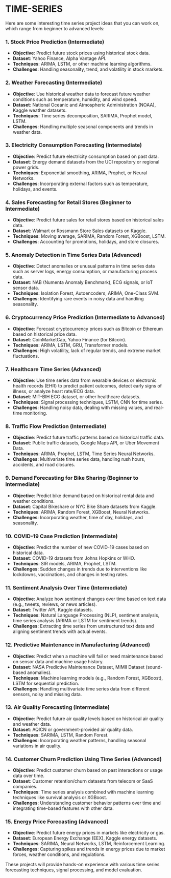 # TIME-SERIES

Here are some interesting time series project ideas that you can work on, which range from beginner to advanced levels:

### 1. **Stock Price Prediction (Intermediate)**
   - **Objective**: Predict future stock prices using historical stock data.
   - **Dataset**: Yahoo Finance, Alpha Vantage API.
   - **Techniques**: ARIMA, LSTM, or other machine learning algorithms.
   - **Challenges**: Handling seasonality, trend, and volatility in stock markets.

### 2. **Weather Forecasting (Intermediate)**
   - **Objective**: Use historical weather data to forecast future weather conditions such as temperature, humidity, and wind speed.
   - **Dataset**: National Oceanic and Atmospheric Administration (NOAA), Kaggle weather datasets.
   - **Techniques**: Time series decomposition, SARIMA, Prophet model, LSTM.
   - **Challenges**: Handling multiple seasonal components and trends in weather data.

### 3. **Electricity Consumption Forecasting (Intermediate)**
   - **Objective**: Predict future electricity consumption based on past data.
   - **Dataset**: Energy demand datasets from the UCI repository or regional power grids.
   - **Techniques**: Exponential smoothing, ARIMA, Prophet, or Neural Networks.
   - **Challenges**: Incorporating external factors such as temperature, holidays, and events.

### 4. **Sales Forecasting for Retail Stores (Beginner to Intermediate)**
   - **Objective**: Predict future sales for retail stores based on historical sales data.
   - **Dataset**: Walmart or Rossmann Store Sales datasets on Kaggle.
   - **Techniques**: Moving average, SARIMA, Random Forest, XGBoost, LSTM.
   - **Challenges**: Accounting for promotions, holidays, and store closures.

### 5. **Anomaly Detection in Time Series Data (Advanced)**
   - **Objective**: Detect anomalies or unusual patterns in time series data such as server logs, energy consumption, or manufacturing process data.
   - **Dataset**: NAB (Numenta Anomaly Benchmark), ECG signals, or IoT sensor data.
   - **Techniques**: Isolation Forest, Autoencoders, ARIMA, One-Class SVM.
   - **Challenges**: Identifying rare events in noisy data and handling seasonality.

### 6. **Cryptocurrency Price Prediction (Intermediate to Advanced)**
   - **Objective**: Forecast cryptocurrency prices such as Bitcoin or Ethereum based on historical price data.
   - **Dataset**: CoinMarketCap, Yahoo Finance (for Bitcoin).
   - **Techniques**: ARIMA, LSTM, GRU, Transformer models.
   - **Challenges**: High volatility, lack of regular trends, and extreme market fluctuations.

### 7. **Healthcare Time Series (Advanced)**
   - **Objective**: Use time series data from wearable devices or electronic health records (EHR) to predict patient outcomes, detect early signs of illness, or analyze heart rate/ECG data.
   - **Dataset**: MIT-BIH ECG dataset, or other healthcare datasets.
   - **Techniques**: Signal processing techniques, LSTM, CNN for time series.
   - **Challenges**: Handling noisy data, dealing with missing values, and real-time monitoring.

### 8. **Traffic Flow Prediction (Intermediate)**
   - **Objective**: Predict future traffic patterns based on historical traffic data.
   - **Dataset**: Public traffic datasets, Google Maps API, or Uber Movement Data.
   - **Techniques**: ARIMA, Prophet, LSTM, Time Series Neural Networks.
   - **Challenges**: Multivariate time series data, handling rush hours, accidents, and road closures.

### 9. **Demand Forecasting for Bike Sharing (Beginner to Intermediate)**
   - **Objective**: Predict bike demand based on historical rental data and weather conditions.
   - **Dataset**: Capital Bikeshare or NYC Bike Share datasets from Kaggle.
   - **Techniques**: ARIMA, Random Forest, XGBoost, Neural Networks.
   - **Challenges**: Incorporating weather, time of day, holidays, and seasonality.

### 10. **COVID-19 Case Prediction (Intermediate)**
   - **Objective**: Predict the number of new COVID-19 cases based on historical data.
   - **Dataset**: COVID-19 datasets from Johns Hopkins or WHO.
   - **Techniques**: SIR models, ARIMA, Prophet, LSTM.
   - **Challenges**: Sudden changes in trends due to interventions like lockdowns, vaccinations, and changes in testing rates.

### 11. **Sentiment Analysis Over Time (Intermediate)**
   - **Objective**: Analyze how sentiment changes over time based on text data (e.g., tweets, reviews, or news articles).
   - **Dataset**: Twitter API, Kaggle datasets.
   - **Techniques**: Natural Language Processing (NLP), sentiment analysis, time series analysis (ARIMA or LSTM for sentiment trends).
   - **Challenges**: Extracting time series from unstructured text data and aligning sentiment trends with actual events.

### 12. **Predictive Maintenance in Manufacturing (Advanced)**
   - **Objective**: Predict when a machine will fail or need maintenance based on sensor data and machine usage history.
   - **Dataset**: NASA Predictive Maintenance Dataset, MIMII Dataset (sound-based anomalies).
   - **Techniques**: Machine learning models (e.g., Random Forest, XGBoost), LSTM for sequential prediction.
   - **Challenges**: Handling multivariate time series data from different sensors, noisy and missing data.

### 13. **Air Quality Forecasting (Intermediate)**
   - **Objective**: Predict future air quality levels based on historical air quality and weather data.
   - **Dataset**: AQICN or government-provided air quality data.
   - **Techniques**: SARIMA, LSTM, Random Forest.
   - **Challenges**: Incorporating weather patterns, handling seasonal variations in air quality.

### 14. **Customer Churn Prediction Using Time Series (Advanced)**
   - **Objective**: Predict customer churn based on past interactions or usage data over time.
   - **Dataset**: Customer retention/churn datasets from telecom or SaaS companies.
   - **Techniques**: Time series analysis combined with machine learning techniques like survival analysis or XGBoost.
   - **Challenges**: Understanding customer behavior patterns over time and integrating time-based features with other data.

### 15. **Energy Price Forecasting (Advanced)**
   - **Objective**: Predict future energy prices in markets like electricity or gas.
   - **Dataset**: European Energy Exchange (EEX), Kaggle energy datasets.
   - **Techniques**: SARIMA, Neural Networks, LSTM, Reinforcement Learning.
   - **Challenges**: Capturing spikes and trends in energy prices due to market forces, weather conditions, and regulations.

These projects will provide hands-on experience with various time series forecasting techniques, signal processing, and model evaluation.